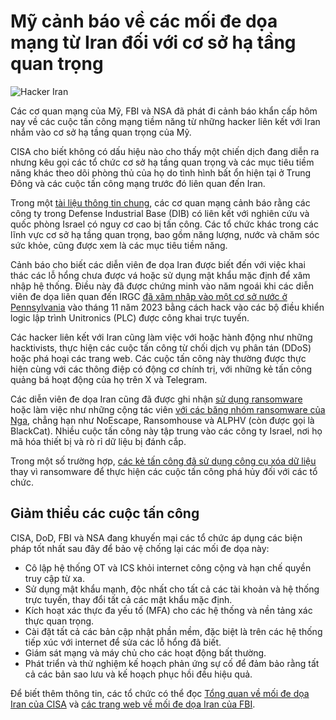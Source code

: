 # Mỹ cảnh báo về các mối đe dọa mạng từ Iran đối với cơ sở hạ tầng quan trọng

![Hacker Iran](https://www.bleepstatic.com/content/hl-images/2023/05/08/Iranian-hacker.jpg)

Các cơ quan mạng của Mỹ, FBI và NSA đã phát đi cảnh báo khẩn cấp hôm nay về các cuộc tấn công mạng tiềm năng từ những hacker liên kết với Iran nhắm vào cơ sở hạ tầng quan trọng của Mỹ.

CISA cho biết không có dấu hiệu nào cho thấy một chiến dịch đang diễn ra nhưng kêu gọi các tổ chức cơ sở hạ tầng quan trọng và các mục tiêu tiềm năng khác theo dõi phòng thủ của họ do tình hình bất ổn hiện tại ở Trung Đông và các cuộc tấn công mạng trước đó liên quan đến Iran.

Trong một [tài liệu thông tin chung](https://www.cisa.gov/sites/default/files/2025-06/joint-fact-sheet-Iranian-cyber-actors-may-target-vulnerable-US-networks-and-entities-of-interest-508c-1.pdf), các cơ quan mạng cảnh báo rằng các công ty trong Defense Industrial Base (DIB) có liên kết với nghiên cứu và quốc phòng Israel có nguy cơ cao bị tấn công. Các tổ chức khác trong các lĩnh vực cơ sở hạ tầng quan trọng, bao gồm năng lượng, nước và chăm sóc sức khỏe, cũng được xem là các mục tiêu tiềm năng.

Cảnh báo cho biết các diễn viên đe dọa Iran được biết đến với việc khai thác các lỗ hổng chưa được vá hoặc sử dụng mật khẩu mặc định để xâm nhập hệ thống. Điều này đã được chứng minh vào năm ngoái khi các diễn viên đe dọa liên quan đến IRGC [đã xâm nhập vào một cơ sở nước ở Pennsylvania](https://www.bleepingcomputer.com/news/security/hackers-breach-us-water-facility-via-exposed-unitronics-plcs/) vào tháng 11 năm 2023 bằng cách hack vào các bộ điều khiển logic lập trình Unitronics (PLC) được công khai trực tuyến.

Các hacker liên kết với Iran cũng làm việc với hoặc hành động như những hacktivists, thực hiện các cuộc tấn công từ chối dịch vụ phân tán (DDoS) hoặc phá hoại các trang web. Các cuộc tấn công này thường được thực hiện cùng với các thông điệp có động cơ chính trị, với những kẻ tấn công quảng bá hoạt động của họ trên X và Telegram.

Các diễn viên đe dọa Iran cũng đã được ghi nhận [sử dụng ransomware](https://www.bleepingcomputer.com/news/security/iranian-hackers-use-new-moneybird-ransomware-to-attack-israeli-orgs/) hoặc làm việc như những cộng tác viên [với các băng nhóm ransomware của Nga](https://www.bleepingcomputer.com/news/security/iranian-hackers-work-with-ransomware-gangs-to-extort-breached-orgs/), chẳng hạn như NoEscape, Ransomhouse và ALPHV (còn được gọi là BlackCat). Nhiều cuộc tấn công này tập trung vào các công ty Israel, nơi họ mã hóa thiết bị và rò rỉ dữ liệu bị đánh cắp.

Trong một số trường hợp, [các kẻ tấn công đã sử dụng công cụ xóa dữ liệu](https://www.bleepingcomputer.com/news/security/hackers-use-new-fantasy-data-wiper-in-coordinated-supply-chain-attack/) thay vì ransomware để thực hiện các cuộc tấn công phá hủy đối với các tổ chức.

## Giảm thiểu các cuộc tấn công

CISA, DoD, FBI và NSA đang khuyến mại các tổ chức áp dụng các biện pháp tốt nhất sau đây để bảo vệ chống lại các mối đe dọa này:

* Cô lập hệ thống OT và ICS khỏi internet công cộng và hạn chế quyền truy cập từ xa.
* Sử dụng mật khẩu mạnh, độc nhất cho tất cả các tài khoản và hệ thống trực tuyến, thay đổi tất cả các mật khẩu mặc định.
* Kích hoạt xác thực đa yếu tố (MFA) cho các hệ thống và nền tảng xác thực quan trọng.
* Cài đặt tất cả các bản cập nhật phần mềm, đặc biệt là trên các hệ thống tiếp xúc với internet để sửa các lỗ hổng đã biết.
* Giám sát mạng và máy chủ cho các hoạt động bất thường.
* Phát triển và thử nghiệm kế hoạch phản ứng sự cố để đảm bảo rằng tất cả các bản sao lưu và kế hoạch phục hồi đều hiệu quả.

Để biết thêm thông tin, các tổ chức có thể đọc [Tổng quan về mối đe dọa Iran của CISA](https://www.cisa.gov/topics/cyber-threats-and-advisories/advanced-persistent-threats/iran) và [các trang web về mối đe dọa Iran của FBI](https://www.fbi.gov/investigate/counterintelligence/the-iran-threat).